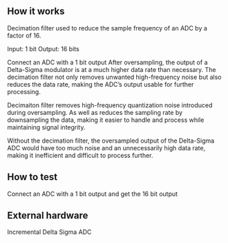 <!---

This file is used to generate your project datasheet. Please fill in the information below and delete any unused
sections.

You can also include images in this folder and reference them in the markdown. Each image must be less than
512 kb in size, and the combined size of all images must be less than 1 MB.
-->

## How it works

Decimation filter used to reduce the sample frequency of an ADC by a factor of 16.

Input: 1 bit
Output: 16 bits

Connect an ADC with a 1 bit output 
After oversampling, the output of a Delta-Sigma modulator is at a much higher data rate than necessary. The decimation filter not only removes unwanted high-frequency noise but also reduces the data rate, making the ADC’s output usable for further processing.

Decimaiton filter removes high-frequency quantization noise introduced during oversampling. As well as reduces the sampling rate by downsampling the data, making it easier to handle and process while maintaining signal integrity.

Without the decimation filter, the oversampled output of the Delta-Sigma ADC would have too much noise and an unnecessarily high data rate, making it inefficient and difficult to process further.


## How to test

Connect an ADC with a 1 bit output and get the 16 bit output

## External hardware

Incremental Delta Sigma ADC
